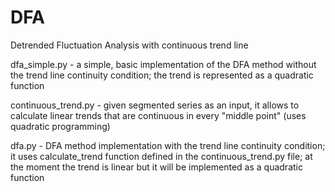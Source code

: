 # DFA
Detrended Fluctuation Analysis with continuous trend line

dfa_simple.py - a simple, basic implementation of the DFA method without the trend line continuity condition; the trend is represented as a quadratic function

continuous_trend.py - given segmented series as an input, it allows to calculate linear trends that are continuous in every "middle point" (uses quadratic programming)

dfa.py - DFA method implementation with the trend line continuity condition; it uses calculate_trend function defined in the continuous_trend.py file; at the moment the trend is linear but it will be implemented as a quadratic function
